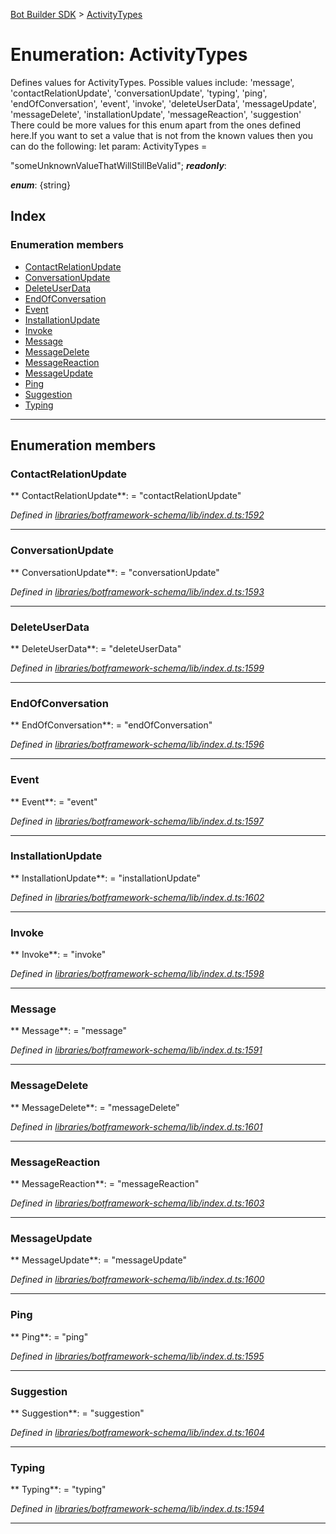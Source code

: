 [Bot Builder SDK](../README.md) > [ActivityTypes](../enums/botbuilder.activitytypes.md)



# Enumeration: ActivityTypes


Defines values for ActivityTypes. Possible values include: 'message', 'contactRelationUpdate', 'conversationUpdate', 'typing', 'ping', 'endOfConversation', 'event', 'invoke', 'deleteUserData', 'messageUpdate', 'messageDelete', 'installationUpdate', 'messageReaction', 'suggestion' There could be more values for this enum apart from the ones defined here.If you want to set a value that is not from the known values then you can do the following: let param: ActivityTypes =

<activitytypes>"someUnknownValueThatWillStillBeValid";</activitytypes>
*__readonly__*: 

*__enum__*: {string}


## Index

### Enumeration members

* [ContactRelationUpdate](botbuilder.activitytypes.md#contactrelationupdate)
* [ConversationUpdate](botbuilder.activitytypes.md#conversationupdate)
* [DeleteUserData](botbuilder.activitytypes.md#deleteuserdata)
* [EndOfConversation](botbuilder.activitytypes.md#endofconversation)
* [Event](botbuilder.activitytypes.md#event)
* [InstallationUpdate](botbuilder.activitytypes.md#installationupdate)
* [Invoke](botbuilder.activitytypes.md#invoke)
* [Message](botbuilder.activitytypes.md#message)
* [MessageDelete](botbuilder.activitytypes.md#messagedelete)
* [MessageReaction](botbuilder.activitytypes.md#messagereaction)
* [MessageUpdate](botbuilder.activitytypes.md#messageupdate)
* [Ping](botbuilder.activitytypes.md#ping)
* [Suggestion](botbuilder.activitytypes.md#suggestion)
* [Typing](botbuilder.activitytypes.md#typing)



---
## Enumeration members
<a id="contactrelationupdate"></a>

###  ContactRelationUpdate

** ContactRelationUpdate**:    = "contactRelationUpdate"

*Defined in [libraries/botframework-schema/lib/index.d.ts:1592](https://github.com/Microsoft/botbuilder-js/blob/09ad751/libraries/botframework-schema/lib/index.d.ts#L1592)*





___

<a id="conversationupdate"></a>

###  ConversationUpdate

** ConversationUpdate**:    = "conversationUpdate"

*Defined in [libraries/botframework-schema/lib/index.d.ts:1593](https://github.com/Microsoft/botbuilder-js/blob/09ad751/libraries/botframework-schema/lib/index.d.ts#L1593)*





___

<a id="deleteuserdata"></a>

###  DeleteUserData

** DeleteUserData**:    = "deleteUserData"

*Defined in [libraries/botframework-schema/lib/index.d.ts:1599](https://github.com/Microsoft/botbuilder-js/blob/09ad751/libraries/botframework-schema/lib/index.d.ts#L1599)*





___

<a id="endofconversation"></a>

###  EndOfConversation

** EndOfConversation**:    = "endOfConversation"

*Defined in [libraries/botframework-schema/lib/index.d.ts:1596](https://github.com/Microsoft/botbuilder-js/blob/09ad751/libraries/botframework-schema/lib/index.d.ts#L1596)*





___

<a id="event"></a>

###  Event

** Event**:    = "event"

*Defined in [libraries/botframework-schema/lib/index.d.ts:1597](https://github.com/Microsoft/botbuilder-js/blob/09ad751/libraries/botframework-schema/lib/index.d.ts#L1597)*





___

<a id="installationupdate"></a>

###  InstallationUpdate

** InstallationUpdate**:    = "installationUpdate"

*Defined in [libraries/botframework-schema/lib/index.d.ts:1602](https://github.com/Microsoft/botbuilder-js/blob/09ad751/libraries/botframework-schema/lib/index.d.ts#L1602)*





___

<a id="invoke"></a>

###  Invoke

** Invoke**:    = "invoke"

*Defined in [libraries/botframework-schema/lib/index.d.ts:1598](https://github.com/Microsoft/botbuilder-js/blob/09ad751/libraries/botframework-schema/lib/index.d.ts#L1598)*





___

<a id="message"></a>

###  Message

** Message**:    = "message"

*Defined in [libraries/botframework-schema/lib/index.d.ts:1591](https://github.com/Microsoft/botbuilder-js/blob/09ad751/libraries/botframework-schema/lib/index.d.ts#L1591)*





___

<a id="messagedelete"></a>

###  MessageDelete

** MessageDelete**:    = "messageDelete"

*Defined in [libraries/botframework-schema/lib/index.d.ts:1601](https://github.com/Microsoft/botbuilder-js/blob/09ad751/libraries/botframework-schema/lib/index.d.ts#L1601)*





___

<a id="messagereaction"></a>

###  MessageReaction

** MessageReaction**:    = "messageReaction"

*Defined in [libraries/botframework-schema/lib/index.d.ts:1603](https://github.com/Microsoft/botbuilder-js/blob/09ad751/libraries/botframework-schema/lib/index.d.ts#L1603)*





___

<a id="messageupdate"></a>

###  MessageUpdate

** MessageUpdate**:    = "messageUpdate"

*Defined in [libraries/botframework-schema/lib/index.d.ts:1600](https://github.com/Microsoft/botbuilder-js/blob/09ad751/libraries/botframework-schema/lib/index.d.ts#L1600)*





___

<a id="ping"></a>

###  Ping

** Ping**:    = "ping"

*Defined in [libraries/botframework-schema/lib/index.d.ts:1595](https://github.com/Microsoft/botbuilder-js/blob/09ad751/libraries/botframework-schema/lib/index.d.ts#L1595)*





___

<a id="suggestion"></a>

###  Suggestion

** Suggestion**:    = "suggestion"

*Defined in [libraries/botframework-schema/lib/index.d.ts:1604](https://github.com/Microsoft/botbuilder-js/blob/09ad751/libraries/botframework-schema/lib/index.d.ts#L1604)*





___

<a id="typing"></a>

###  Typing

** Typing**:    = "typing"

*Defined in [libraries/botframework-schema/lib/index.d.ts:1594](https://github.com/Microsoft/botbuilder-js/blob/09ad751/libraries/botframework-schema/lib/index.d.ts#L1594)*





___


